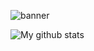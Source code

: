 ![banner](https://i.imgur.com/0lCXQpj.png)

<img align="center" src="https://github-readme-stats.vercel.app/api?username=MathiasShit&show_icons=true&include_all_commits=true&theme=cobalt&hide_border=true" alt="My github stats" /> 
